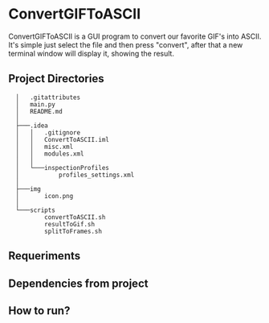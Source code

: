 # ConvertGIFToASCII
ConvertGIFToASCII is a GUI program to convert our favorite GIF's into ASCII.<br/>
It's simple just select the file and then press "convert", after that a new terminal window will display it, showing the result.
## Project Directories
      │   .gitattributes
      │   main.py
      │   README.md
      │
      ├───.idea
      │   │   .gitignore
      │   │   ConvertToASCII.iml
      │   │   misc.xml
      │   │   modules.xml
      │   │
      │   └───inspectionProfiles
      │           profiles_settings.xml
      │
      ├───img
      │       icon.png
      │
      └───scripts
              convertToASCII.sh
              resultToGif.sh
              splitToFrames.sh
## Requeriments

## Dependencies from project

## How to run?
 
